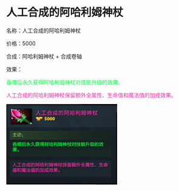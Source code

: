 # 人工合成的阿哈利姆神杖

名称：人工合成的阿哈利姆神杖

价格：5000

合成：阿哈利姆神杖 + 合成卷轴

效果：

​	<font color='#00FF40'>吞噬后永久获得阿哈利姆神杖对技能升级的效果。</font>

​	<font color='#EE30A7'>人工合成的阿哈利姆神杖保留额外全属性、生命值和魔法值的加成效果。</font>



![游戏图片 - 人工合成的阿哈利姆神杖](src/game_image.png)